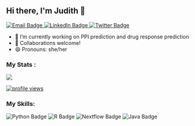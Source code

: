 ## Hi there, I'm Judith 👋

<div id="badges">
  <a href= "mailto: judith.bernett@tum.de">
    <img src="https://img.shields.io/badge/Microsoft_Outlook-0078D4?style=for-the-badge&logo=microsoft-outlook&logoColor=white" alt="Email Badge"/>
  </a>
  <a href="https://www.linkedin.com/in/judith-bernett-164a32214/">
    <img src="https://img.shields.io/badge/LinkedIn-0077B5?style=for-the-badge&logo=linkedin&logoColor=white" alt="LinkedIn Badge"/>
  </a>
  <a href="https://x.com/judith_bernett">
    <img src="https://img.shields.io/badge/Twitter-1DA1F2?style=for-the-badge&logo=twitter&logoColor=white" alt="Twitter Badge"/>
  </a>
</div>

- 🔭 I’m currently working on PPI prediction and drug response prediction
- 👯 Collaborations welcome!
- 😄 Pronouns: she/her


### My Stats :
<img align="lefttop" src="https://github-readme-stats.vercel.app/api?username=JudithBernett&show_icons=true&icon_color=63bdbd&text_color=545454&bg_color=d1e6e9&hide_title=false" />  

<p align="left">
  <a href="https://github.com/antonkomarev/github-profile-views-counter" title="GitHub Profile Views Counter"><img src="https://komarev.com/ghpvc/?username=JudithBernett&color=ff69b4&style=for-the-badge&label=PROFILE+VIEWS" alt="profile views"></a>
</p>

### My Skills: 
<div id="badges">
  <img src="https://img.shields.io/badge/Python-3776AB?style=for-the-badge&logo=python&logoColor=white" alt="Python Badge"/>
  <img src="https://img.shields.io/badge/r-%23276DC3.svg?style=for-the-badge&logo=r&logoColor=white" alt="R Badge"/>
  <img src="https://img.shields.io/badge/Nextflow-E289A50?style=for-the-badge&logo=nextflow&logoColor=white" alt="Nextflow Badge"/>
  <img src="https://img.shields.io/badge/Java-ED8B00?style=for-the-badge&logo=java&logoColor=white" alt="Java Badge"/>
</div>
